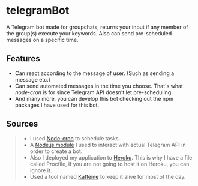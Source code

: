 # telegramBot
A Telegram bot made for groupchats, returns your input if any member of the group(s) execute your keywords. Also can send pre-scheduled messages on a specific time.

## Features
- Can react according to the message of user. (Such as sending a message etc.)
- Can send automated messages in the time you choose. That's what *node-cron* is for since Telegram API doesn't let pre-scheduling.
- And many more, you can develop this bot checking out the npm packages I have used for this bot.
## Sources
> - I used [Node-cron](https://www.npmjs.com/package/node-cron) to schedule tasks.
> - A [Node.js module](https://github.com/yagop/node-telegram-bot-api) I used to interact with actual Telegram API in order to create a bot.
> - Also I deployed my application to [Heroku](https://www.heroku.com/). This is why I have a file called Procfile, if you are not going to host it on Heroku, you can ignore it.
> - Used a tool named [Kaffeine](http://kaffeine.herokuapp.com/#!) to keep it alive for most of the day.

